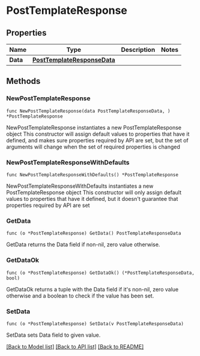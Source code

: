 # PostTemplateResponse

## Properties

Name | Type | Description | Notes
------------ | ------------- | ------------- | -------------
**Data** | [**PostTemplateResponseData**](PostTemplateResponseData.md) |  | 

## Methods

### NewPostTemplateResponse

`func NewPostTemplateResponse(data PostTemplateResponseData, ) *PostTemplateResponse`

NewPostTemplateResponse instantiates a new PostTemplateResponse object
This constructor will assign default values to properties that have it defined,
and makes sure properties required by API are set, but the set of arguments
will change when the set of required properties is changed

### NewPostTemplateResponseWithDefaults

`func NewPostTemplateResponseWithDefaults() *PostTemplateResponse`

NewPostTemplateResponseWithDefaults instantiates a new PostTemplateResponse object
This constructor will only assign default values to properties that have it defined,
but it doesn't guarantee that properties required by API are set

### GetData

`func (o *PostTemplateResponse) GetData() PostTemplateResponseData`

GetData returns the Data field if non-nil, zero value otherwise.

### GetDataOk

`func (o *PostTemplateResponse) GetDataOk() (*PostTemplateResponseData, bool)`

GetDataOk returns a tuple with the Data field if it's non-nil, zero value otherwise
and a boolean to check if the value has been set.

### SetData

`func (o *PostTemplateResponse) SetData(v PostTemplateResponseData)`

SetData sets Data field to given value.



[[Back to Model list]](../README.md#documentation-for-models) [[Back to API list]](../README.md#documentation-for-api-endpoints) [[Back to README]](../README.md)


